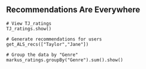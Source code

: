 ## Recommendations Are Everywhere

```
# View TJ_ratings
TJ_ratings.show()

# Generate recommendations for users
get_ALS_recs(["Taylor","Jane"])
```

```
# Group the data by "Genre"
markus_ratings.groupBy("Genre").sum().show()
```


